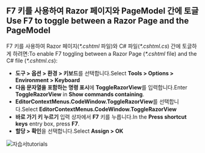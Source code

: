 <a name="f7"></a>
## <a name="use-f7-to-toggle-between-a-razor-page-and-the-pagemodel"></a><span data-ttu-id="a5167-101">F7 키를 사용하여 Razor 페이지와 PageModel 간에 토글</span><span class="sxs-lookup"><span data-stu-id="a5167-101">Use F7 to toggle between a Razor Page and the PageModel</span></span>

<span data-ttu-id="a5167-102">F7 키를 사용하여 Razor 페이지(*\*.cshtml* 파일)와 C# 파일(*\*.cshtml.cs*) 간에 토글하게 하려면:</span><span class="sxs-lookup"><span data-stu-id="a5167-102">To enable F7 toggling between a Razor Page (*\*.cshtml* file) and the C# file (*\*.cshtml.cs*):</span></span>

* <span data-ttu-id="a5167-103">**도구 > 옵션 > 환경 > 키보드**를 선택합니다.</span><span class="sxs-lookup"><span data-stu-id="a5167-103">Select **Tools > Options > Environment > Keyboard**</span></span>
* <span data-ttu-id="a5167-104">**다음 문자열을 포함하는 명령 표시**에 **ToggleRazorView**를 입력합니다.</span><span class="sxs-lookup"><span data-stu-id="a5167-104">Enter **ToggleRazorView** in **Show commands containing**.</span></span>
* <span data-ttu-id="a5167-105">**EditorContextMenus.CodeWindow.ToggleRazorView**를 선택합니다.</span><span class="sxs-lookup"><span data-stu-id="a5167-105">Select **EditorContextMenus.CodeWindow.ToggleRazorView**</span></span>
* <span data-ttu-id="a5167-106">**바로 가기 키 누르기** 입력 상자에서 **F7** 키를 누릅니다.</span><span class="sxs-lookup"><span data-stu-id="a5167-106">In the **Press shortcut keys** entry box, press **F7**.</span></span>
* <span data-ttu-id="a5167-107">**할당 > 확인**을 선택합니다.</span><span class="sxs-lookup"><span data-stu-id="a5167-107">Select **Assign > OK**</span></span>

![<span data-ttu-id="a5167-108">자습서</span><span class="sxs-lookup"><span data-stu-id="a5167-108">tutorials</span></span> ](~/tutorials/razor-pages/razor-pages-start/_static/F7.png)
<!-- 
![preceding instructions](~/includes/RP/_static/F7.png)

![_static/F7.pngs](_static/F7.png)
-->
